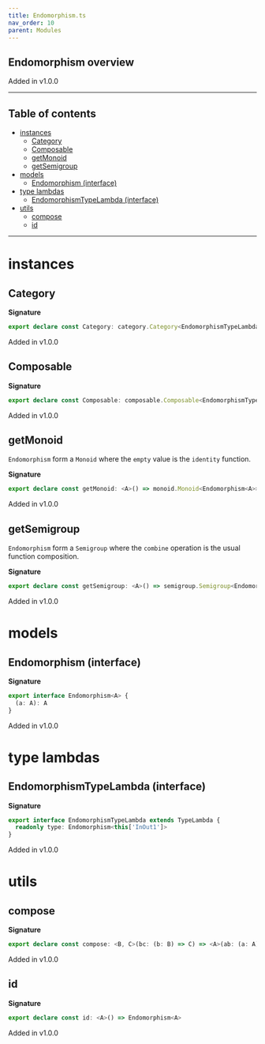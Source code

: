 ```yaml
---
title: Endomorphism.ts
nav_order: 10
parent: Modules
---
```


## Endomorphism overview

Added in v1.0.0

---

<h2 class="text-delta">Table of contents</h2>

- [instances](#instances)
  - [Category](#category)
  - [Composable](#composable)
  - [getMonoid](#getmonoid)
  - [getSemigroup](#getsemigroup)
- [models](#models)
  - [Endomorphism (interface)](#endomorphism-interface)
- [type lambdas](#type-lambdas)
  - [EndomorphismTypeLambda (interface)](#endomorphismtypelambda-interface)
- [utils](#utils)
  - [compose](#compose)
  - [id](#id)

---

# instances

## Category

**Signature**

```ts
export declare const Category: category.Category<EndomorphismTypeLambda>
```

Added in v1.0.0

## Composable

**Signature**

```ts
export declare const Composable: composable.Composable<EndomorphismTypeLambda>
```

Added in v1.0.0

## getMonoid

`Endomorphism` form a `Monoid` where the `empty` value is the `identity` function.

**Signature**

```ts
export declare const getMonoid: <A>() => monoid.Monoid<Endomorphism<A>>
```

Added in v1.0.0

## getSemigroup

`Endomorphism` form a `Semigroup` where the `combine` operation is the usual function composition.

**Signature**

```ts
export declare const getSemigroup: <A>() => semigroup.Semigroup<Endomorphism<A>>
```

Added in v1.0.0

# models

## Endomorphism (interface)

**Signature**

```ts
export interface Endomorphism<A> {
  (a: A): A
}
```

Added in v1.0.0

# type lambdas

## EndomorphismTypeLambda (interface)

**Signature**

```ts
export interface EndomorphismTypeLambda extends TypeLambda {
  readonly type: Endomorphism<this['InOut1']>
}
```

Added in v1.0.0

# utils

## compose

**Signature**

```ts
export declare const compose: <B, C>(bc: (b: B) => C) => <A>(ab: (a: A) => B) => (a: A) => C
```

Added in v1.0.0

## id

**Signature**

```ts
export declare const id: <A>() => Endomorphism<A>
```

Added in v1.0.0
